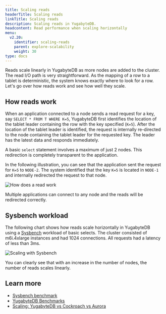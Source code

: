 ```yaml
---
title: Scaling reads
headerTitle: Scaling reads
linkTitle: Scaling reads
description: Scaling reads in YugabyteDB.
headcontent: Read performance when scaling horizontally
menu:
  v2.20:
    identifier: scaling-reads
    parent: explore-scalability
    weight: 30
type: docs
---
```


Reads scale linearly in YugabyteDB as more nodes are added to the cluster. The read I/O path is very straightforward. As the mapping of a row to a tablet is deterministic, the system knows exactly where to look for a row. Let's go over how reads work and see how well they scale.

## How reads work

When an application connected to a node sends a read request for a key, say `SELECT * FROM T WHERE K=5`, YugabyteDB first identifies the location of the tablet leader containing the row with the key specified (`K=5`). After the location of the tablet leader is identified, the request is internally re-directed to the node containing the tablet leader for the requested key. The leader has the latest data and responds immediately.

A basic `select` statement involves a maximum of just 2 nodes. This redirection is completely transparent to the application.

In the following illustration, you can see that the application sent the request for `K=5` to `NODE-2`. The system identified that the key `K=5` is located in `NODE-1` and internally redirected the request to that node.

![How does a read work](/images/explore/scalability/scaling-reads-redirection.png)

Multiple applications can connect to any node and the reads will be redirected correctly.

## Sysbench workload

The following chart shows how reads scale horizontally in YugabyteDB using a [Sysbench](../../../benchmark/sysbench-ysql/) workload of basic selects. The cluster consisted of m6i.4xlarge instances and had 1024 connections. All requests had a latency of less than 3ms.

![Scaling with Sysbench](/images/explore/scalability/scaling-reads-sysbench.png)

You can clearly see that with an increase in the number of nodes, the number of reads scales linearly.

## Learn more

- [Sysbench benchmark](../../../benchmark/sysbench-ysql/)
- [YugabyteDB Benchmarks](../../../benchmark)
- [Scaling: YugabyteDB vs Cockroach vs Aurora](https://www.yugabyte.com/blog/yugabytedb-vs-cockroachdb-vs-aurora/)
